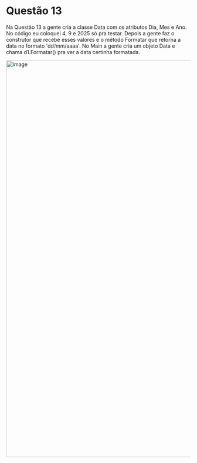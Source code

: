 # Questão 13

Na Questão 13 a gente cria a classe Data com os atributos Dia, Mes e Ano. No código eu coloquei 4, 9 e 2025 só pra testar. Depois a gente faz o construtor que recebe esses valores e o método Formatar que retorna a data no formato 'dd/mm/aaaa'. No Main a gente cria um objeto Data e chama d1.Formatar() pra ver a data certinha formatada.

<img width="1907" height="1079" alt="image" src="https://github.com/user-attachments/assets/c6f2144a-db7a-4197-95d6-4663ca54e75b" />
